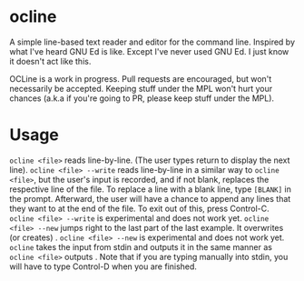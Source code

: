 # ocline
A simple line-based text reader and editor for the command line. Inspired by what I've heard GNU Ed is like. Except I've never used GNU Ed. I just know it doesn't act like this.

OCLine is a work in progress. Pull requests are encouraged, but won't necessarily be accepted. Keeping stuff under the MPL won't hurt your chances (a.k.a if you're going to PR, please keep stuff under the MPL).

# Usage
`ocline <file>` reads <file> line-by-line. (The user types return to display the next line).
`ocline <file> --write` reads <file> line-by-line in a similar way to `ocline <file>`, but the user's input is recorded, and if not blank, replaces the respective line of the file. To replace a line with a blank line, type `[BLANK]` in the prompt. Afterward, the user will have a chance to append any lines that they want to at the end of the file. To exit out of this, press Control-C. `ocline <file> --write` is experimental and does not work yet.
`ocline <file> --new` jumps right to the last part of the last example. It overwrites (or creates) <file>. `ocline <file> --new` is experimental and does not work yet.
`ocline` takes the input from stdin and outputs it in the same manner as `ocline <file>` outputs <file>. Note that if you are typing manually into stdin, you will have to type Control-D when you are finished.
